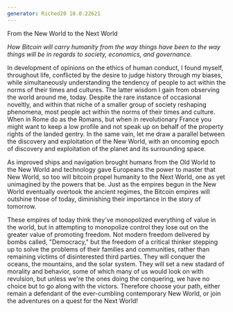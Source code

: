```yaml
---
generator: Riched20 10.0.22621
---
```


From the New World to the Next World

*How Bitcoin will carry humanity from the way things have been to the
way things will be in regards to society, economics, and governance.*

In development of opinions on the ethics of human conduct, I found
myself, throughout life, conflicted by the desire to judge history
through my biases, while simultaneously understanding the tendency of
people to act within the norms of their times and cultures. The latter
wisdom I gain from observing the world around me, today. Despite the
rare instance of occasional noveltly, and within that niche of a smaller
group of society reshaping phenomena, most people act within the norms
of their times and culture. When in Rome do as the Romans, but when in
revolutionary France you might want to keep a low profile and not speak
up on behalf of the property rights of the landed gentry. In the same
vain, let me draw a parallel between the discovery and exploitation of
the New World, with an oncoming epoch of discovery and exploitation of
the planet and its surrounding space.

As improved ships and navigation brought humans from the Old World to
the New World and technology gave Europeans the power to master that New
World, so too will bitcoin propel humanity to the Next World, one as yet
unimagined by the powers that be. Just as the empires begun in the New
World eventually overtook the ancient regimes, the Bitcoin empires will
outshine those of today, diminishing their importance in the story of
tomorrow.

These empires of today think they\'ve monopolized everything of value in
the world, but in attempting to monopolize control they lose out on the
greater value of promoting freedom. Not modern freedom delivered by
bombs called, \"Democracy,\" but the freedom of a critical thinker
stepping up to solve the problems of their families and communities,
rather than remaining victims of disinterested third parties. They will
conquer the oceans, the mountains, and the solar system. They will set a
new stadard of morality and behavior, some of which many of us would
look on with revulsion, but unless we\'re the ones doing the conquering,
we have no choice but to go along with the victors. Therefore choose
your path, either remain a defendant of the ever-cumbling contemporary
New World, or join the adventures on a quest for the Next World!
